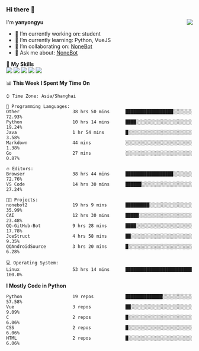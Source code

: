### Hi there 👋

<a href="#">
  <img align="right" src="https://github-readme-stats.vercel.app/api?username=yanyongyu&count_private=true&show_icons=true&bg_color=15,f2f7fd,E0EAFC" />
</a>

I'm **yanyongyu**

- 🔭 I’m currently working on: student
- 🌱 I’m currently learning: Python, VueJS
- 👯 I’m collaborating on: [NoneBot](https://github.com/nonebot)
- 💬 Ask me about: [NoneBot](https://github.com/nonebot)

🌟 **My Skills**  
![](https://img.shields.io/badge/-Python-3e74a2?style=flat-square&logo=Python&logoColor=fff)
![](https://img.shields.io/badge/-Vue-4fc08d?style=flat-square&logo=Vue.js&logoColor=fff)
![](https://img.shields.io/badge/-Node.js-339933?style=flat-square&logo=Node.js&logoColor=fff)
![](https://img.shields.io/badge/-Docker-2496ED?style=flat-square&logo=Docker&logoColor=fff)
![](https://img.shields.io/badge/-Linux-000000?style=flat-square&logo=Linux&logoColor=fff)

<!--START_SECTION:waka-->
📊 **This Week I Spent My Time On** 

```text
⌚︎ Time Zone: Asia/Shanghai

💬 Programming Languages: 
Other                    38 hrs 50 mins      ██████████████████░░░░░░░   72.93% 
Python                   10 hrs 14 mins      ████░░░░░░░░░░░░░░░░░░░░░   19.24% 
Java                     1 hr 54 mins        █░░░░░░░░░░░░░░░░░░░░░░░░   3.58% 
Markdown                 44 mins             ░░░░░░░░░░░░░░░░░░░░░░░░░   1.38% 
Go                       27 mins             ░░░░░░░░░░░░░░░░░░░░░░░░░   0.87%

🔥 Editors: 
Browser                  38 hrs 44 mins      ██████████████████░░░░░░░   72.76% 
VS Code                  14 hrs 30 mins      ██████░░░░░░░░░░░░░░░░░░░   27.24%

🐱‍💻 Projects: 
nonebot2                 19 hrs 9 mins       █████████░░░░░░░░░░░░░░░░   35.99% 
CAI                      12 hrs 30 mins      █████░░░░░░░░░░░░░░░░░░░░   23.48% 
QQ-GitHub-Bot            9 hrs 28 mins       ████░░░░░░░░░░░░░░░░░░░░░   17.78% 
JceStruct                4 hrs 58 mins       ██░░░░░░░░░░░░░░░░░░░░░░░   9.35% 
QQAndroidSource          3 hrs 20 mins       █░░░░░░░░░░░░░░░░░░░░░░░░   6.28%

💻 Operating System: 
Linux                    53 hrs 14 mins      █████████████████████████   100.0%

```

**I Mostly Code in Python** 

```text
Python                   19 repos            ██████████████░░░░░░░░░░░   57.58% 
Vue                      3 repos             ██░░░░░░░░░░░░░░░░░░░░░░░   9.09% 
C                        2 repos             █░░░░░░░░░░░░░░░░░░░░░░░░   6.06% 
CSS                      2 repos             █░░░░░░░░░░░░░░░░░░░░░░░░   6.06% 
HTML                     2 repos             █░░░░░░░░░░░░░░░░░░░░░░░░   6.06%

```



<!--END_SECTION:waka-->

